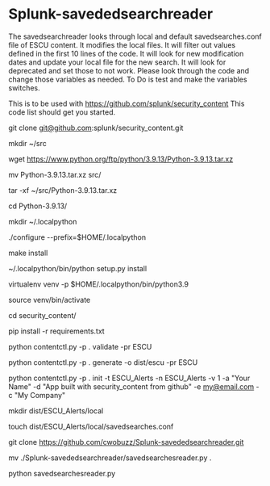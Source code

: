 # Splunk-savededsearchreader
The savedsearchreader looks through local and default savedsearches.conf file of ESCU content. It modifies the local files. It will filter out values defined in the first 10 lines of the code. It will look for new modification dates and update your local file for the new search. It will look for deprecated and set those to not work. Please look through the code and change those variables as needed. To Do is test and make the variables switches.


This is to be used with https://github.com/splunk/security_content
This code list should get you started.

git clone git@github.com:splunk/security_content.git

mkdir ~/src

wget https://www.python.org/ftp/python/3.9.13/Python-3.9.13.tar.xz

mv Python-3.9.13.tar.xz src/

tar -xf ~/src/Python-3.9.13.tar.xz 

cd Python-3.9.13/

mkdir ~/.localpython

./configure --prefix=$HOME/.localpython

make install

~/.localpython/bin/python setup.py install

virtualenv venv -p $HOME/.localpython/bin/python3.9

source venv/bin/activate

cd security_content/

pip install -r requirements.txt

python contentctl.py -p . validate -pr ESCU

python contentctl.py -p . generate -o dist/escu -pr ESCU

python contentctl.py -p . init -t ESCU_Alerts -n ESCU_Alerts -v 1 -a "Your Name" -d "App built with security_content from github" -e my@email.com -c "My Company"

mkdir dist/ESCU_Alerts/local

touch dist/ESCU_Alerts/local/savedsearches.conf

git clone https://github.com/cwobuzz/Splunk-savededsearchreader.git

mv ./Splunk-savededsearchreader/savedsearchesreader.py .

python savedsearchesreader.py
